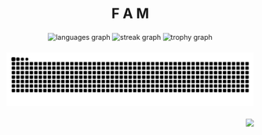 <h1 align="center">F A M</h1>

###

<div align="center">
  <img src="https://github-readme-stats.vercel.app/api/top-langs?username=F-A-M-Ji&locale=en&hide_title=true&layout=compact&card_width=320&langs_count=5&theme=tokyonight&hide_border=true&order=2" height="50" alt="languages graph"  />
  <img src="https://streak-stats.demolab.com?user=F-A-M-Ji&locale=en&mode=daily&theme=tokyonight&hide_border=true&border_radius=10&order=3" height="150" alt="streak graph"  />
  <img src="https://github-profile-trophy.vercel.app?username=F-A-M-Ji&theme=tokyonight&column=-1&row=1&margin-w=10&margin-h=10&no-bg=false&no-frame=true&order=4" height="100" alt="trophy graph"  />
</div>

###

<img src="https://raw.githubusercontent.com/F-A-M-Ji/F-A-M-Ji/output/snake.svg" alt="Snake animation" />

###

<div align="right">
  <img src="https://visitor-badge.laobi.icu/badge?page_id=F-A-M-Ji.F-A-M-Ji&"  />
</div>

###
